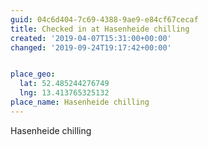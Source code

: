 ```yaml
---
guid: 04c6d404-7c69-4388-9ae9-e84cf67cecaf
title: Checked in at Hasenheide chilling
created: '2019-04-07T15:31:00+00:00'
changed: '2019-09-24T19:17:42+00:00'


place_geo:
  lat: 52.485244276749
  lng: 13.413765325132
place_name: Hasenheide chilling
---
```


Hasenheide chilling
